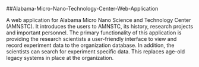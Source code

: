 ##Alabama-Micro-Nano-Technology-Center-Web-Application

A web application for Alabama Micro Nano Science and Technology Center (AMNSTC). It introduces the users to AMNSTC, its history, research projects and important personnel. The primary functionality of this application is providing the research scientists a user-friendly interface to view and record experiment data to the organization database. In addition, the scientists can search for experiment specific data. This replaces age-old legacy systems in place at the organization.
